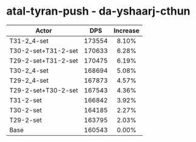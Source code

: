 # atal-tyran-push - da-yshaarj-cthun
| Actor | DPS | Increase |
|---|:---:|:---:|
|T31-2_4-set|173554|8.10%|
|T30-2-set+T31-2-set|170633|6.28%|
|T29-2-set+T31-2-set|170475|6.19%|
|T30-2_4-set|168694|5.08%|
|T29-2_4-set|167873|4.57%|
|T29-2-set+T30-2-set|167543|4.36%|
|T31-2-set|166842|3.92%|
|T30-2-set|164185|2.27%|
|T29-2-set|163795|2.03%|
|Base|160543|0.00%|
